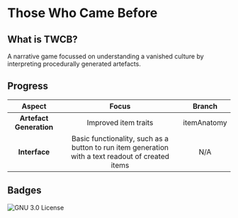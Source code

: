 # Those Who Came Before

## What is TWCB?

A narrative game focussed on understanding a vanished culture by interpreting procedurally generated artefacts.

## Progress

| Aspect | Focus | Branch |
| :---: | :---: | :---: |
| **Artefact Generation** | Improved item traits | itemAnatomy |
| **Interface** | Basic functionality, such as a button to run item generation with a text readout of created items | N/A |

## Badges

![GNU 3.0 License](https://img.shields.io/badge/license-GNU_General_Public_License_3.0-pink)
